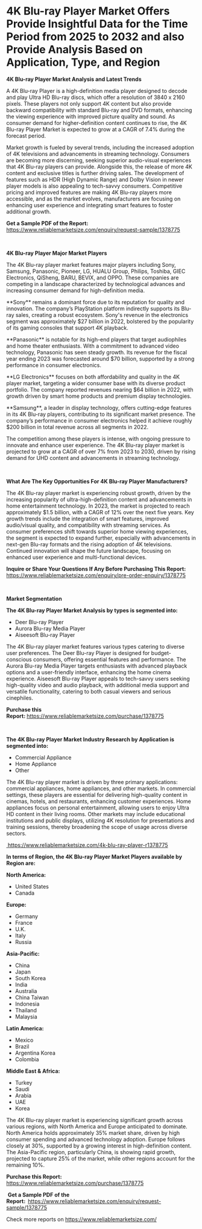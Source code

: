 <p><h1>4K Blu-ray Player Market Offers Provide Insightful Data for the Time Period from 2025 to 2032 and also Provide Analysis Based on Application, Type, and Region</h1></p><p><strong>4K Blu-ray Player Market Analysis and Latest Trends</strong></p>
<p><p>A 4K Blu-ray Player is a high-definition media player designed to decode and play Ultra HD Blu-ray discs, which offer a resolution of 3840 x 2160 pixels. These players not only support 4K content but also provide backward compatibility with standard Blu-ray and DVD formats, enhancing the viewing experience with improved picture quality and sound. As consumer demand for higher-definition content continues to rise, the 4K Blu-ray Player Market is expected to grow at a CAGR of 7.4% during the forecast period. </p><p>Market growth is fueled by several trends, including the increased adoption of 4K televisions and advancements in streaming technology. Consumers are becoming more discerning, seeking superior audio-visual experiences that 4K Blu-ray players can provide. Alongside this, the release of more 4K content and exclusive titles is further driving sales. The development of features such as HDR (High Dynamic Range) and Dolby Vision in newer player models is also appealing to tech-savvy consumers. Competitive pricing and improved features are making 4K Blu-ray players more accessible, and as the market evolves, manufacturers are focusing on enhancing user experience and integrating smart features to foster additional growth.</p></p>
<p><strong>Get a Sample PDF of the Report:&nbsp;</strong> <a href="https://www.reliablemarketsize.com/enquiry/request-sample/1378775?utm_campaign=1991&utm_medium=2&utm_source=Github&utm_content=ia&utm_term=09022025&utm_id=4k-blu-ray-player">https://www.reliablemarketsize.com/enquiry/request-sample/1378775</a></p>
<p>&nbsp;</p>
<p><strong>4K Blu-ray Player Major Market Players</strong></p>
<p><p>The 4K Blu-ray player market features major players including Sony, Samsung, Panasonic, Pioneer, LG, HUALU Group, Philips, Toshiba, GIEC Electronics, QiSheng, BARU, BEVIX, and OPPO. These companies are competing in a landscape characterized by technological advances and increasing consumer demand for high-definition media.</p><p>**Sony** remains a dominant force due to its reputation for quality and innovation. The company’s PlayStation platform indirectly supports its Blu-ray sales, creating a robust ecosystem. Sony's revenue in the electronics segment was approximately $27 billion in 2022, bolstered by the popularity of its gaming consoles that support 4K playback.</p><p>**Panasonic** is notable for its high-end players that target audiophiles and home theater enthusiasts. With a commitment to advanced video technology, Panasonic has seen steady growth. Its revenue for the fiscal year ending 2023 was forecasted around $70 billion, supported by a strong performance in consumer electronics.</p><p>**LG Electronics** focuses on both affordability and quality in the 4K player market, targeting a wider consumer base with its diverse product portfolio. The company reported revenues nearing $64 billion in 2022, with growth driven by smart home products and premium display technologies.</p><p>**Samsung**, a leader in display technology, offers cutting-edge features in its 4K Blu-ray players, contributing to its significant market presence. The company’s performance in consumer electronics helped it achieve roughly $200 billion in total revenue across all segments in 2022.</p><p>The competition among these players is intense, with ongoing pressure to innovate and enhance user experience. The 4K Blu-ray player market is projected to grow at a CAGR of over 7% from 2023 to 2030, driven by rising demand for UHD content and advancements in streaming technology.</p></p>
<p>&nbsp;</p>
<p><strong>What Are The Key Opportunities For 4K Blu-ray Player Manufacturers?</strong></p>
<p><p>The 4K Blu-ray player market is experiencing robust growth, driven by the increasing popularity of ultra-high-definition content and advancements in home entertainment technology. In 2023, the market is projected to reach approximately $1.5 billion, with a CAGR of 12% over the next five years. Key growth trends include the integration of smart features, improved audio/visual quality, and compatibility with streaming services. As consumer preferences shift towards superior home viewing experiences, the segment is expected to expand further, especially with advancements in next-gen Blu-ray formats and the rising adoption of 4K televisions. Continued innovation will shape the future landscape, focusing on enhanced user experience and multi-functional devices.</p></p>
<p><strong>Inquire or Share Your Questions If Any Before Purchasing This Report:</strong> <a href="https://www.reliablemarketsize.com/enquiry/pre-order-enquiry/1378775?utm_campaign=1991&utm_medium=2&utm_source=Github&utm_content=ia&utm_term=09022025&utm_id=4k-blu-ray-player">https://www.reliablemarketsize.com/enquiry/pre-order-enquiry/1378775</a></p>
<p>&nbsp;</p>
<p><strong>Market Segmentation</strong></p>
<p><strong>The 4K Blu-ray Player Market Analysis by types is segmented into:</strong></p>
<p><ul><li>Deer Blu-ray Player</li><li>Aurora Blu-ray Media Player</li><li>Aiseesoft Blu-ray Player</li></ul></p>
<p><p>The 4K Blu-ray player market features various types catering to diverse user preferences. The Deer Blu-ray Player is designed for budget-conscious consumers, offering essential features and performance. The Aurora Blu-ray Media Player targets enthusiasts with advanced playback options and a user-friendly interface, enhancing the home cinema experience. Aiseesoft Blu-ray Player appeals to tech-savvy users seeking high-quality video and audio playback, with additional media support and versatile functionality, catering to both casual viewers and serious cinephiles.</p></p>
<p><strong>Purchase this Report:&nbsp;</strong><a href="https://www.reliablemarketsize.com/purchase/1378775?utm_campaign=1991&utm_medium=2&utm_source=Github&utm_content=ia&utm_term=09022025&utm_id=4k-blu-ray-player">https://www.reliablemarketsize.com/purchase/1378775</a></p>
<p>&nbsp;</p>
<p><strong>The 4K Blu-ray Player Market Industry Research by Application is segmented into:</strong></p>
<p><ul><li>Commercial Appliance</li><li>Home Appliance</li><li>Other</li></ul></p>
<p><p>The 4K Blu-ray player market is driven by three primary applications: commercial appliances, home appliances, and other markets. In commercial settings, these players are essential for delivering high-quality content in cinemas, hotels, and restaurants, enhancing customer experiences. Home appliances focus on personal entertainment, allowing users to enjoy Ultra HD content in their living rooms. Other markets may include educational institutions and public displays, utilizing 4K resolution for presentations and training sessions, thereby broadening the scope of usage across diverse sectors.</p></p>
<p><a href="https://www.reliablemarketsize.com/4k-blu-ray-player-r1378775?utm_campaign=1991&utm_medium=2&utm_source=Github&utm_content=ia&utm_term=09022025&utm_id=4k-blu-ray-player">&nbsp;https://www.reliablemarketsize.com/4k-blu-ray-player-r1378775</a></p>
<p><strong>In terms of Region, the 4K Blu-ray Player Market Players available by Region are:</strong></p>
<p>
    <p> <strong> North America: </strong>
        <ul>
            <li>United States</li>
            <li>Canada</li>
        </ul>
        </p> 
    <p> <strong> Europe: </strong>
        <ul>
            <li>Germany</li>
            <li>France</li>
            <li>U.K.</li>
            <li>Italy</li>
            <li>Russia</li>
        </ul>
        </p> 
    <p> <strong> Asia-Pacific: </strong>
        <ul>
            <li>China</li>
            <li>Japan</li>
            <li>South Korea</li>
            <li>India</li>
            <li>Australia</li>
            <li>China Taiwan</li>
            <li>Indonesia</li>
            <li>Thailand</li>
            <li>Malaysia</li>
        </ul>
        </p> 
    <p> <strong> Latin America: </strong>
        <ul>
            <li>Mexico</li>
            <li>Brazil</li>
            <li>Argentina Korea</li>
            <li>Colombia</li>
        </ul>
        </p> 
    <p> <strong> Middle East & Africa: </strong>
        <ul>
            <li>Turkey</li>
            <li>Saudi</li>
            <li>Arabia</li>
            <li>UAE</li>
            <li>Korea</li>
        </ul>
    </p>
    </p>
<p><p>The 4K Blu-ray player market is experiencing significant growth across various regions, with North America and Europe anticipated to dominate. North America holds approximately 35% market share, driven by high consumer spending and advanced technology adoption. Europe follows closely at 30%, supported by a growing interest in high-definition content. The Asia-Pacific region, particularly China, is showing rapid growth, projected to capture 25% of the market, while other regions account for the remaining 10%.</p></p>
<p><strong>Purchase this Report: </strong><a href="https://www.reliablemarketsize.com/purchase/1378775?utm_campaign=1991&utm_medium=2&utm_source=Github&utm_content=ia&utm_term=09022025&utm_id=4k-blu-ray-player">https://www.reliablemarketsize.com/purchase/1378775</a></p>
<p>&nbsp;<strong>Get a Sample PDF of the Report:&nbsp;&nbsp;</strong><a href="https://www.reliablemarketsize.com/enquiry/request-sample/1378775?utm_campaign=1991&utm_medium=2&utm_source=Github&utm_content=ia&utm_term=09022025&utm_id=4k-blu-ray-player">https://www.reliablemarketsize.com/enquiry/request-sample/1378775</a></p>
<p><strong></strong></p>
<p>Check more reports on <a href="https://www.reliablemarketsize.com/?utm_campaign=1991&utm_medium=2&utm_source=Github&utm_content=ia&utm_term=09022025&utm_id=4k-blu-ray-player">https://www.reliablemarketsize.com/</a></p>
